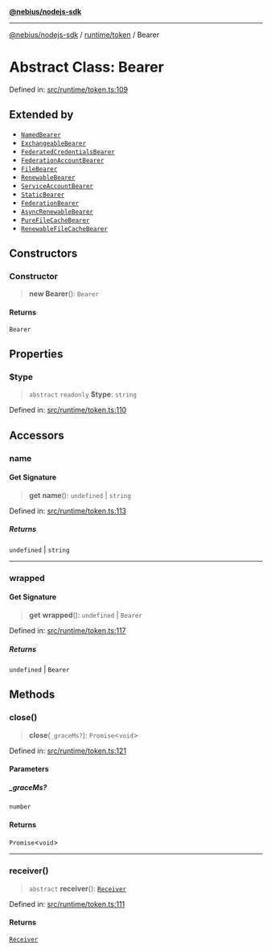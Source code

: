 [**@nebius/nodejs-sdk**](../../../README.md)

---

[@nebius/nodejs-sdk](../../../README.md) / [runtime/token](../README.md) / Bearer

# Abstract Class: Bearer

Defined in: [src/runtime/token.ts:109](https://github.com/nebius/nodejs-sdk/blob/a37d220b2851e3bf0d396cb03828d544f584df45/src/runtime/token.ts#L109)

## Extended by

- [`NamedBearer`](NamedBearer.md)
- [`ExchangeableBearer`](../exchangeable/classes/ExchangeableBearer.md)
- [`FederatedCredentialsBearer`](../federated_credentials/classes/FederatedCredentialsBearer.md)
- [`FederationAccountBearer`](../federation_account/classes/FederationAccountBearer.md)
- [`FileBearer`](../file/classes/FileBearer.md)
- [`RenewableBearer`](../renewable/classes/RenewableBearer.md)
- [`ServiceAccountBearer`](../service_account/classes/ServiceAccountBearer.md)
- [`StaticBearer`](../static/classes/StaticBearer.md)
- [`FederationBearer`](../federation_bearer/classes/FederationBearer.md)
- [`AsyncRenewableBearer`](../file_cache/async_renewable_bearer/classes/AsyncRenewableBearer.md)
- [`PureFileCacheBearer`](../file_cache/file_bearer/classes/PureFileCacheBearer.md)
- [`RenewableFileCacheBearer`](../file_cache/renewable_bearer/classes/RenewableFileCacheBearer.md)

## Constructors

### Constructor

> **new Bearer**(): `Bearer`

#### Returns

`Bearer`

## Properties

### $type

> `abstract` `readonly` **$type**: `string`

Defined in: [src/runtime/token.ts:110](https://github.com/nebius/nodejs-sdk/blob/a37d220b2851e3bf0d396cb03828d544f584df45/src/runtime/token.ts#L110)

## Accessors

### name

#### Get Signature

> **get** **name**(): `undefined` \| `string`

Defined in: [src/runtime/token.ts:113](https://github.com/nebius/nodejs-sdk/blob/a37d220b2851e3bf0d396cb03828d544f584df45/src/runtime/token.ts#L113)

##### Returns

`undefined` \| `string`

---

### wrapped

#### Get Signature

> **get** **wrapped**(): `undefined` \| `Bearer`

Defined in: [src/runtime/token.ts:117](https://github.com/nebius/nodejs-sdk/blob/a37d220b2851e3bf0d396cb03828d544f584df45/src/runtime/token.ts#L117)

##### Returns

`undefined` \| `Bearer`

## Methods

### close()

> **close**(`_graceMs?`): `Promise`\<`void`\>

Defined in: [src/runtime/token.ts:121](https://github.com/nebius/nodejs-sdk/blob/a37d220b2851e3bf0d396cb03828d544f584df45/src/runtime/token.ts#L121)

#### Parameters

##### \_graceMs?

`number`

#### Returns

`Promise`\<`void`\>

---

### receiver()

> `abstract` **receiver**(): [`Receiver`](Receiver.md)

Defined in: [src/runtime/token.ts:111](https://github.com/nebius/nodejs-sdk/blob/a37d220b2851e3bf0d396cb03828d544f584df45/src/runtime/token.ts#L111)

#### Returns

[`Receiver`](Receiver.md)
